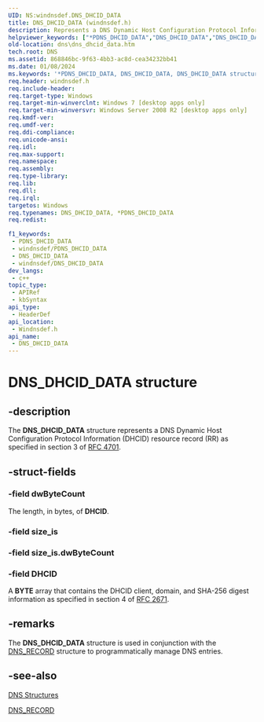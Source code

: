 ```yaml
---
UID: NS:windnsdef.DNS_DHCID_DATA
title: DNS_DHCID_DATA (windnsdef.h)
description: Represents a DNS Dynamic Host Configuration Protocol Information (DHCID) resource record (RR) as specified in section 3 of RFC 4701.
helpviewer_keywords: ["*PDNS_DHCID_DATA","DNS_DHCID_DATA","DNS_DHCID_DATA structure [DNS]","PDNS_DHCID_DATA","PDNS_DHCID_DATA structure pointer [DNS]","dns.dns_dhcid_data","windnsdef/DNS_DHCID_DATA","windnsdef/PDNS_DHCID_DATA"]
old-location: dns\dns_dhcid_data.htm
tech.root: DNS
ms.assetid: 868846bc-9f63-4bb3-ac8d-cea34232bb41
ms.date: 01/08/2024
ms.keywords: '*PDNS_DHCID_DATA, DNS_DHCID_DATA, DNS_DHCID_DATA structure [DNS], PDNS_DHCID_DATA, PDNS_DHCID_DATA structure pointer [DNS], dns.dns_dhcid_data, windnsdef/DNS_DHCID_DATA, windnsdef/PDNS_DHCID_DATA'
req.header: windnsdef.h
req.include-header: 
req.target-type: Windows
req.target-min-winverclnt: Windows 7 [desktop apps only]
req.target-min-winversvr: Windows Server 2008 R2 [desktop apps only]
req.kmdf-ver: 
req.umdf-ver: 
req.ddi-compliance: 
req.unicode-ansi: 
req.idl: 
req.max-support: 
req.namespace: 
req.assembly: 
req.type-library: 
req.lib: 
req.dll: 
req.irql: 
targetos: Windows
req.typenames: DNS_DHCID_DATA, *PDNS_DHCID_DATA
req.redist: 

f1_keywords:
 - PDNS_DHCID_DATA
 - windnsdef/PDNS_DHCID_DATA
 - DNS_DHCID_DATA
 - windnsdef/DNS_DHCID_DATA
dev_langs:
 - c++
topic_type:
 - APIRef
 - kbSyntax
api_type:
 - HeaderDef
api_location:
 - Windnsdef.h
api_name:
 - DNS_DHCID_DATA
---
```


# DNS_DHCID_DATA structure


## -description

The <b>DNS_DHCID_DATA</b> structure represents a DNS Dynamic Host Configuration Protocol Information (DHCID) resource record (RR) as specified in section 3 of <a href="https://www.ietf.org/rfc/rfc4701.txt">RFC 4701</a>.

## -struct-fields

### -field dwByteCount

The length, in bytes, of <b>DHCID</b>.

### -field size_is

### -field size_is.dwByteCount

### -field DHCID

A <b>BYTE</b> array that contains the DHCID client, domain, and SHA-256 digest information as specified in section 4 of <a href="https://www.ietf.org/rfc/rfc2671.txt">RFC 2671</a>.

## -remarks

The 
<b>DNS_DHCID_DATA</b> structure is used in conjunction with the 
<a href="/windows/win32/api/windnsdef/ns-windnsdef-dns_recorda">DNS_RECORD</a> structure to programmatically manage DNS entries.

## -see-also

<a href="/windows/win32/DNS/dns-structures">DNS Structures</a>



<a href="/windows/win32/api/windnsdef/ns-windnsdef-dns_recorda">DNS_RECORD</a>

